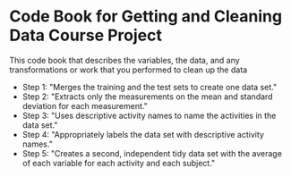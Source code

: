 # Code Book for Getting and Cleaning Data Course Project
This code book that describes the variables, the data, and any transformations or work that you performed to clean up the data
* Step 1: "Merges the training and the test sets to create one data set."
* Step 2: "Extracts only the measurements on the mean and standard deviation for each measurement."
* Step 3: "Uses descriptive activity names to name the activities in the data set."
* Step 4: "Appropriately labels the data set with descriptive activity names." 
* Step 5: "Creates a second, independent tidy data set with the average of each variable for each activity and each subject."

